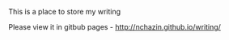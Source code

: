 This is a place to store my writing

Please view it in gitbub pages - http://nchazin.github.io/writing/

